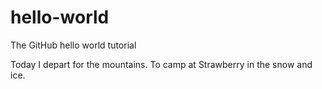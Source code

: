 # hello-world
The GitHub hello world tutorial

Today I depart for the mountains.  To camp at Strawberry in the snow and ice.
